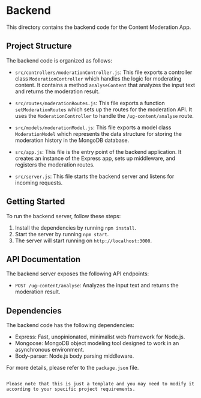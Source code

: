 # Backend

This directory contains the backend code for the Content Moderation App.

## Project Structure

The backend code is organized as follows:

- `src/controllers/moderationController.js`: This file exports a controller class `ModerationController` which handles the logic for moderating content. It contains a method `analyseContent` that analyzes the input text and returns the moderation result.

- `src/routes/moderationRoutes.js`: This file exports a function `setModerationRoutes` which sets up the routes for the moderation API. It uses the `ModerationController` to handle the `/ug-content/analyse` route.

- `src/models/moderationModel.js`: This file exports a model class `ModerationModel` which represents the data structure for storing the moderation history in the MongoDB database.

- `src/app.js`: This file is the entry point of the backend application. It creates an instance of the Express app, sets up middleware, and registers the moderation routes.

- `src/server.js`: This file starts the backend server and listens for incoming requests.

## Getting Started

To run the backend server, follow these steps:

1. Install the dependencies by running `npm install`.
2. Start the server by running `npm start`.
3. The server will start running on `http://localhost:3000`.

## API Documentation

The backend server exposes the following API endpoints:

- `POST /ug-content/analyse`: Analyzes the input text and returns the moderation result.

## Dependencies

The backend code has the following dependencies:

- Express: Fast, unopinionated, minimalist web framework for Node.js.
- Mongoose: MongoDB object modeling tool designed to work in an asynchronous environment.
- Body-parser: Node.js body parsing middleware.

For more details, please refer to the `package.json` file.

```

Please note that this is just a template and you may need to modify it according to your specific project requirements.